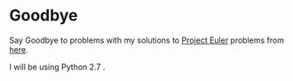 # Goodbye

Say Goodbye to problems with my solutions to [Project Euler](https://projecteuler.net/) problems from [here](https://www.hackerrank.com/contests/projecteuler/challenges).

I will be using Python 2.7 .